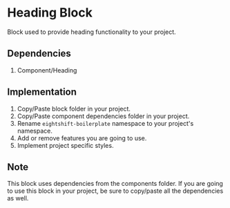 # Heading Block

Block used to provide heading functionality to your project.

## Dependencies

1. Component/Heading

## Implementation
1. Copy/Paste block folder in your project.
2. Copy/Paste component dependencies folder in your project.
3. Rename `eightshift-boilerplate` namespace to your project's namespace.
4. Add or remove features you are going to use.
5. Implement project specific styles.

## Note
This block uses dependencies from the components folder. If you are going to use this block in your project, be sure to copy/paste all the dependencies as well.
